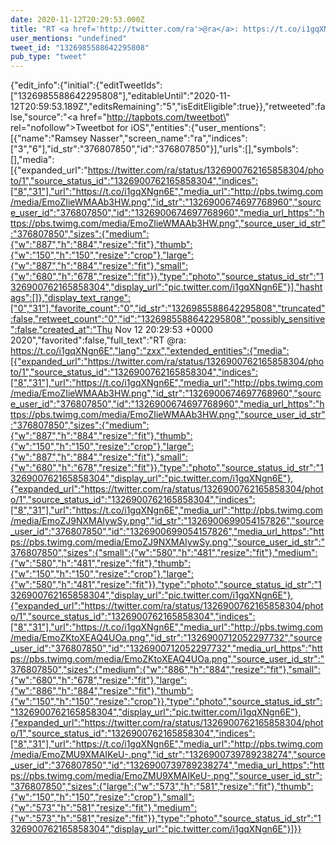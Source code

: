 ```yaml
---
date: 2020-11-12T20:29:53.000Z
title: "RT <a href='http://twitter.com/ra'>@ra</a>: https://t.co/i1gqXNgn6E″"
user_mentions: "undefined"
tweet_id: "1326985588642295808"
pub_type: "tweet"
---
```

{"edit_info":{"initial":{"editTweetIds":["1326985588642295808"],"editableUntil":"2020-11-12T20:59:53.189Z","editsRemaining":"5","isEditEligible":true}},"retweeted":false,"source":"<a href=\"http://tapbots.com/tweetbot\" rel=\"nofollow\">Tweetbot for iΟS</a>","entities":{"user_mentions":[{"name":"Ramsey Nasser","screen_name":"ra","indices":["3","6"],"id_str":"376807850","id":"376807850"}],"urls":[],"symbols":[],"media":[{"expanded_url":"https://twitter.com/ra/status/1326900762165858304/photo/1","source_status_id":"1326900762165858304","indices":["8","31"],"url":"https://t.co/i1gqXNgn6E","media_url":"http://pbs.twimg.com/media/EmoZIieWMAAb3HW.png","id_str":"1326900674697768960","source_user_id":"376807850","id":"1326900674697768960","media_url_https":"https://pbs.twimg.com/media/EmoZIieWMAAb3HW.png","source_user_id_str":"376807850","sizes":{"medium":{"w":"887","h":"884","resize":"fit"},"thumb":{"w":"150","h":"150","resize":"crop"},"large":{"w":"887","h":"884","resize":"fit"},"small":{"w":"680","h":"678","resize":"fit"}},"type":"photo","source_status_id_str":"1326900762165858304","display_url":"pic.twitter.com/i1gqXNgn6E"}],"hashtags":[]},"display_text_range":["0","31"],"favorite_count":"0","id_str":"1326985588642295808","truncated":false,"retweet_count":"0","id":"1326985588642295808","possibly_sensitive":false,"created_at":"Thu Nov 12 20:29:53 +0000 2020","favorited":false,"full_text":"RT @ra: https://t.co/i1gqXNgn6E","lang":"zxx","extended_entities":{"media":[{"expanded_url":"https://twitter.com/ra/status/1326900762165858304/photo/1","source_status_id":"1326900762165858304","indices":["8","31"],"url":"https://t.co/i1gqXNgn6E","media_url":"http://pbs.twimg.com/media/EmoZIieWMAAb3HW.png","id_str":"1326900674697768960","source_user_id":"376807850","id":"1326900674697768960","media_url_https":"https://pbs.twimg.com/media/EmoZIieWMAAb3HW.png","source_user_id_str":"376807850","sizes":{"medium":{"w":"887","h":"884","resize":"fit"},"thumb":{"w":"150","h":"150","resize":"crop"},"large":{"w":"887","h":"884","resize":"fit"},"small":{"w":"680","h":"678","resize":"fit"}},"type":"photo","source_status_id_str":"1326900762165858304","display_url":"pic.twitter.com/i1gqXNgn6E"},{"expanded_url":"https://twitter.com/ra/status/1326900762165858304/photo/1","source_status_id":"1326900762165858304","indices":["8","31"],"url":"https://t.co/i1gqXNgn6E","media_url":"http://pbs.twimg.com/media/EmoZJ9NXMAIywSy.png","id_str":"1326900699054157826","source_user_id":"376807850","id":"1326900699054157826","media_url_https":"https://pbs.twimg.com/media/EmoZJ9NXMAIywSy.png","source_user_id_str":"376807850","sizes":{"small":{"w":"580","h":"481","resize":"fit"},"medium":{"w":"580","h":"481","resize":"fit"},"thumb":{"w":"150","h":"150","resize":"crop"},"large":{"w":"580","h":"481","resize":"fit"}},"type":"photo","source_status_id_str":"1326900762165858304","display_url":"pic.twitter.com/i1gqXNgn6E"},{"expanded_url":"https://twitter.com/ra/status/1326900762165858304/photo/1","source_status_id":"1326900762165858304","indices":["8","31"],"url":"https://t.co/i1gqXNgn6E","media_url":"http://pbs.twimg.com/media/EmoZKtoXEAQ4UOa.png","id_str":"1326900712052297732","source_user_id":"376807850","id":"1326900712052297732","media_url_https":"https://pbs.twimg.com/media/EmoZKtoXEAQ4UOa.png","source_user_id_str":"376807850","sizes":{"medium":{"w":"886","h":"884","resize":"fit"},"small":{"w":"680","h":"678","resize":"fit"},"large":{"w":"886","h":"884","resize":"fit"},"thumb":{"w":"150","h":"150","resize":"crop"}},"type":"photo","source_status_id_str":"1326900762165858304","display_url":"pic.twitter.com/i1gqXNgn6E"},{"expanded_url":"https://twitter.com/ra/status/1326900762165858304/photo/1","source_status_id":"1326900762165858304","indices":["8","31"],"url":"https://t.co/i1gqXNgn6E","media_url":"http://pbs.twimg.com/media/EmoZMU9XMAIKeU-.png","id_str":"1326900739789238274","source_user_id":"376807850","id":"1326900739789238274","media_url_https":"https://pbs.twimg.com/media/EmoZMU9XMAIKeU-.png","source_user_id_str":"376807850","sizes":{"large":{"w":"573","h":"581","resize":"fit"},"thumb":{"w":"150","h":"150","resize":"crop"},"small":{"w":"573","h":"581","resize":"fit"},"medium":{"w":"573","h":"581","resize":"fit"}},"type":"photo","source_status_id_str":"1326900762165858304","display_url":"pic.twitter.com/i1gqXNgn6E"}]}}
